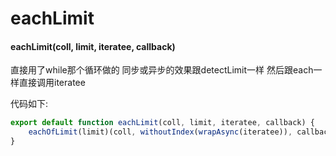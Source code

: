 # eachLimit

#### eachLimit(coll, limit, iteratee, callback)

直接用了while那个循环做的 同步或异步的效果跟detectLimit一样 然后跟each一样直接调用iteratee

代码如下:

```javascript
export default function eachLimit(coll, limit, iteratee, callback) {
    eachOfLimit(limit)(coll, withoutIndex(wrapAsync(iteratee)), callback);
}
```



